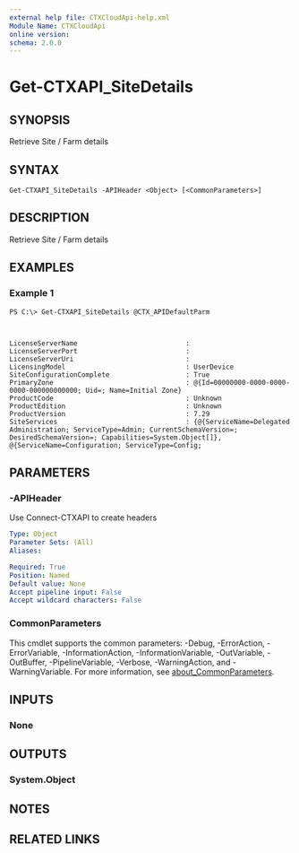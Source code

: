 ```yaml
---
external help file: CTXCloudApi-help.xml
Module Name: CTXCloudApi
online version:
schema: 2.0.0
---
```


# Get-CTXAPI_SiteDetails

## SYNOPSIS
Retrieve Site / Farm details

## SYNTAX

```
Get-CTXAPI_SiteDetails -APIHeader <Object> [<CommonParameters>]
```

## DESCRIPTION
Retrieve Site / Farm details

## EXAMPLES

### Example 1
```
PS C:\> Get-CTXAPI_SiteDetails @CTX_APIDefaultParm



LicenseServerName                           : 
LicenseServerPort                           : 
LicenseServerUri                            : 
LicensingModel                              : UserDevice
SiteConfigurationComplete                   : True
PrimaryZone                                 : @{Id=00000000-0000-0000-0000-000000000000; Uid=; Name=Initial Zone}
ProductCode                                 : Unknown
ProductEdition                              : Unknown
ProductVersion                              : 7.29
SiteServices                                : {@{ServiceName=Delegated Administration; ServiceType=Admin; CurrentSchemaVersion=; DesiredSchemaVersion=; Capabilities=System.Object[]}, @{ServiceName=Configuration; ServiceType=Config;
```

## PARAMETERS

### -APIHeader
Use Connect-CTXAPI to create headers


```yaml
Type: Object
Parameter Sets: (All)
Aliases:

Required: True
Position: Named
Default value: None
Accept pipeline input: False
Accept wildcard characters: False
```

### CommonParameters
This cmdlet supports the common parameters: -Debug, -ErrorAction, -ErrorVariable, -InformationAction, -InformationVariable, -OutVariable, -OutBuffer, -PipelineVariable, -Verbose, -WarningAction, and -WarningVariable. For more information, see [about_CommonParameters](http://go.microsoft.com/fwlink/?LinkID=113216).

## INPUTS

### None
## OUTPUTS

### System.Object
## NOTES

## RELATED LINKS
